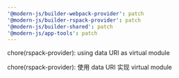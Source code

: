 ```yaml
---
'@modern-js/builder-webpack-provider': patch
'@modern-js/builder-rspack-provider': patch
'@modern-js/builder-shared': patch
'@modern-js/app-tools': patch
---
```


chore(rspack-provider): using data URI as virtual module

chore(rspack-provider): 使用 data URI 实现 virtual module
